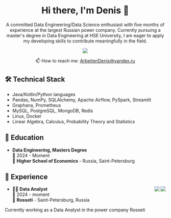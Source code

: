 <h1 align='center'>
  Hi there, I'm Denis 👋
</h1>

<p align='center'>
  A committed Data Engineering/Data Science enthusiast with five months of experience at the largest Russian power company. Currently pursuing a master's degree in Data Engineering at HSE University, I am eager to apply my developing skills to contribute meaningfully in the field.
</p>

<p align='center'>
  <a href="https://web.telegram.org/k/#@DeObject">
    <img src="https://img.shields.io/badge/Telegram-2CA5E0?style=for-the-badge&logo=telegram&logoColor=white" />        
  </a>
</p>

<p align='center'>
  📫 How to reach me: <a href='mailto:ArbeitenDenis@yandex.ru'>ArbeitenDenis@yandex.ru</a>
</p>

## 🛠 Technical Stack
*   Java/Kotlin/Python languages
*   Pandas, NumPy, SQLAlchemy, Apache Airflow, PySpark, Streamlit
*   Graphana, Prometheus
*   MySQL, PostgreSQL, MongoDB, Redis
*   Linux, Docker
*   Linear Algebra, Calculus, Probability Theory and Statistics

## 📖 Education
*  **Data Engineering, Masters Degree**\
📆 2024 - Moment\
📍 **Higher School of Economics** - Russia, Saint-Petersburg

## :construction_worker: Experience

<img align="right" src="https://img.shields.io/badge/Python-FFD43B?style=for-the-badge&logo=python&logoColor=blue" />
<img align="right" src="https://img.shields.io/badge/Pandas-2C2D72?style=for-the-badge&logo=pandas&logoColor=white" />


- 👨‍💻 **Data Analyst**\
📆 2024 - moment\
📍 **Rosseti** - Saint-Petersburg, Russia

Currently working as a Data Analyst in the power company Rosseti

